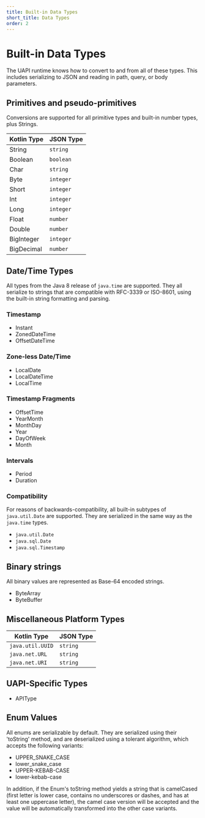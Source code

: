 ```yaml
---
title: Built-in Data Types
short_title: Data Types
order: 2
---
```


# Built-in Data Types

The UAPI runtime knows how to convert to and from all of these types. This includes serializing to
JSON and reading in path, query, or body parameters.

## Primitives and pseudo-primitives

Conversions are supported for all primitive types and built-in number types, plus Strings.

Kotlin Type | JSON Type
------------|----------
String      | `string` 
Boolean     | `boolean`
Char        | `string` 
Byte        | `integer`
Short       | `integer`
Int         | `integer`
Long        | `integer`
Float       | `number` 
Double      | `number`
BigInteger  | `integer`
BigDecimal  | `number`

## Date/Time Types

All types from the Java 8 release of `java.time` are supported. They all
serialize to strings that are compatible with RFC-3339 or ISO-8601, using the built-in
string formatting and parsing.

### Timestamp

* Instant
* ZonedDateTime
* OffsetDateTime

### Zone-less Date/Time

* LocalDate
* LocalDateTime
* LocalTime

### Timestamp Fragments

* OffsetTime
* YearMonth
* MonthDay
* Year
* DayOfWeek
* Month

### Intervals

* Period
* Duration

### Compatibility

For reasons of backwards-compatibility, all built-in subtypes of `java.util.Date` are supported. They are serialized in
the same way as the `java.time` types.

* `java.util.Date`
* `java.sql.Date`
* `java.sql.Timestamp`

## Binary strings

All binary values are represented as Base-64 encoded strings.

* ByteArray
* ByteBuffer

## Miscellaneous Platform Types

Kotlin Type | JSON Type
------------|----------
`java.util.UUID` | `string`
`java.net.URL` | `string`
`java.net.URI` | `string`

## UAPI-Specific Types

* APIType

## Enum Values

All enums are serializable by default. They are serialized using their 'toString' method,
and are deserialized using a tolerant algorithm, which accepts the following variants:

* UPPER_SNAKE_CASE
* lower_snake_case
* UPPER-KEBAB-CASE
* lower-kebab-case

In addition, if the Enum's toString method yields a string that is camelCased (first letter is lower case, contains no
underscores or dashes, and has at least one uppercase letter), the camel case version will be accepted and the value
will be automatically transformed into the other case variants.

